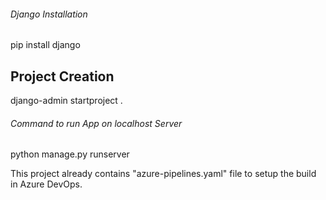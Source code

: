 ###### Django Installation
pip install django

## Project Creation
django-admin startproject <project name> .

###### Command to run App on localhost Server 
python manage.py runserver

This project already contains "azure-pipelines.yaml" file to setup the build in Azure DevOps.
